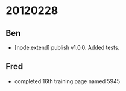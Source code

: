 # 20120228

## Ben
- [node.extend] publish v1.0.0. Added tests.


## Fred
- completed 16th training page named 5945
